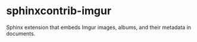 # sphinxcontrib-imgur
Sphinx extension that embeds Imgur images, albums, and their metadata in documents.
